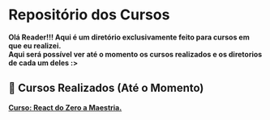 # Repositório dos Cursos

<strong> Olá Reader!!! Aqui é um diretório exclusivamente feito para cursos em que eu realizei. </strong>
<br>
<strong> Aqui será possível ver até o momento os cursos realizados e os diretorios de cada um deles :>  </strong>

## 🚀 Cursos Realizados (Até o Momento)

<a href="https://www.udemy.com/course/react-do-zero-a-maestria-c-hooks-router-api-projetos/?couponCode=ST2MT43024"> <strong> Curso: React do Zero a Maestria. </strong> </a>
